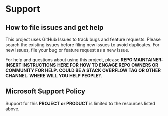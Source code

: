 # Support

## How to file issues and get help  

This project uses GitHub Issues to track bugs and feature requests. Please search the existing issues before filing new issues to avoid duplicates.  For new issues, file your bug or feature request as a new Issue.

For help and questions about using this project, please **REPO MAINTAINER: INSERT INSTRUCTIONS HERE FOR HOW TO ENGAGE REPO OWNERS OR COMMUNITY FOR HELP. COULD BE A STACK OVERFLOW TAG OR OTHER CHANNEL. WHERE WILL YOU HELP PEOPLE?**.

## Microsoft Support Policy  

Support for this **PROJECT or PRODUCT** is limited to the resources listed above.
